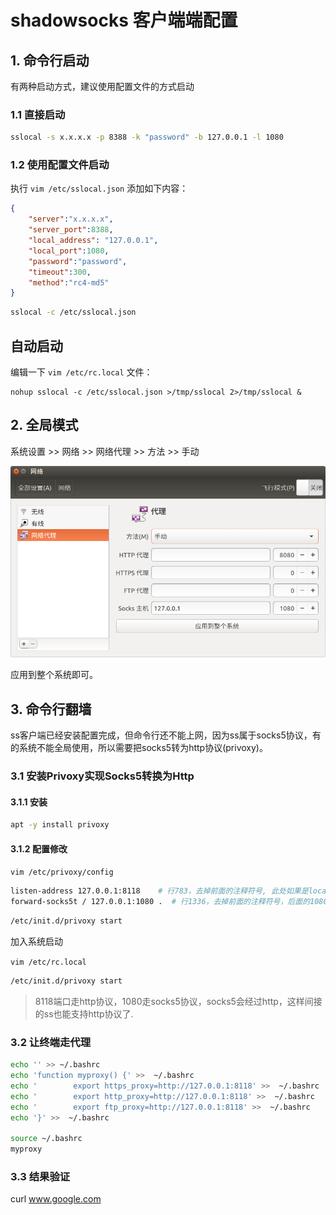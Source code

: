 # shadowsocks 客户端端配置

## 1. 命令行启动

有两种启动方式，建议使用配置文件的方式启动

### 1.1 直接启动

```bash
sslocal -s x.x.x.x -p 8388 -k "password" -b 127.0.0.1 -l 1080
```

### 1.2 使用配置文件启动

执行 `vim /etc/sslocal.json` 添加如下内容：

```json
{
    "server":"x.x.x.x",
    "server_port":8388,
    "local_address": "127.0.0.1",
    "local_port":1080,
    "password":"password",
    "timeout":300,
    "method":"rc4-md5"
}
```

```bash
sslocal -c /etc/sslocal.json
```

## 自动启动

编辑一下 `vim /etc/rc.local` 文件：

```text
nohup sslocal -c /etc/sslocal.json >/tmp/sslocal 2>/tmp/sslocal &
```

## 2. 全局模式

系统设置 >> 网络 >> 网络代理 >> 方法 >> 手动

![001.png](001.png)

应用到整个系统即可。

## 3. 命令行翻墙

ss客户端已经安装配置完成，但命令行还不能上网，因为ss属于socks5协议，有的系统不能全局使用，所以需要把socks5转为http协议(privoxy)。

### 3.1 安装Privoxy实现Socks5转换为Http

#### 3.1.1 安装

```bash
apt -y install privoxy
```

#### 3.1.2 配置修改

`vim /etc/privoxy/config`

```bash
listen-address 127.0.0.1:8118    # 行783，去掉前面的注释符号, 此处如果是localhost，请改为127.0.0.1，因为可能最后是ipv6的地址，导致127.0.0.1不可用
forward-socks5t / 127.0.0.1:1080 .  # 行1336，去掉前面的注释符号，后面的1080端口要对应ss服务里面的配置，要一致
```

```bash
/etc/init.d/privoxy start
```

加入系统启动

`vim /etc/rc.local`

```bash
/etc/init.d/privoxy start
```

> 8118端口走http协议，1080走socks5协议，socks5会经过http，这样间接的ss也能支持http协议了.

### 3.2 让终端走代理

```bash
echo '' >> ~/.bashrc
echo 'function myproxy() {' >>  ~/.bashrc
echo '        export https_proxy=http://127.0.0.1:8118' >>  ~/.bashrc
echo '        export http_proxy=http://127.0.0.1:8118' >>  ~/.bashrc
echo '        export ftp_proxy=http://127.0.0.1:8118' >>  ~/.bashrc
echo '}' >>  ~/.bashrc

source ~/.bashrc
myproxy

```

### 3.3 结果验证

curl www.google.com
